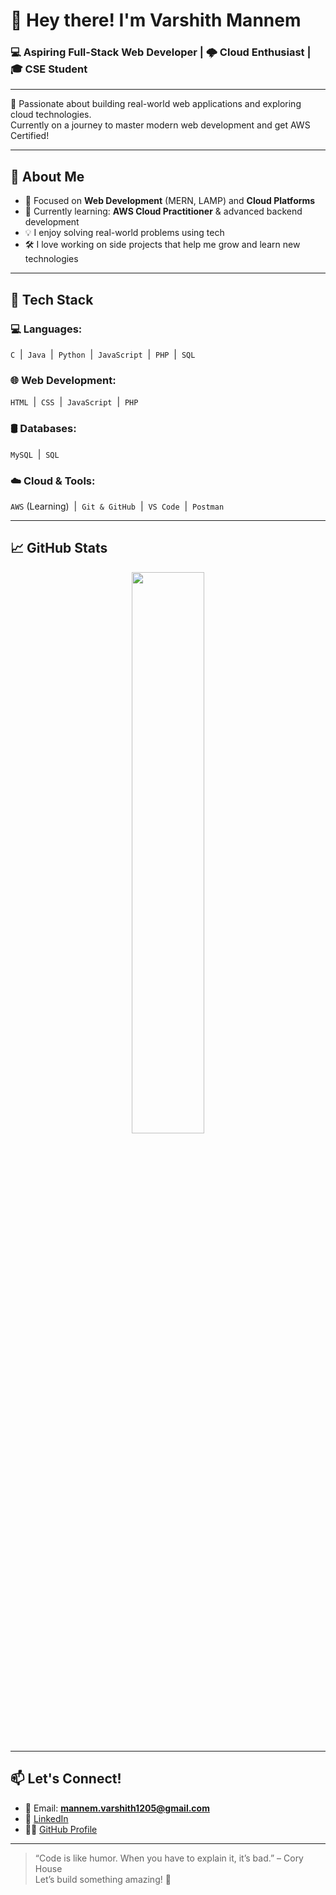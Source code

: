 # 👋 Hey there! I'm Varshith Mannem

### 💻 Aspiring Full-Stack Web Developer | 🌩️ Cloud Enthusiast | 🎓 CSE Student

---

🌟 Passionate about building real-world web applications and exploring cloud technologies.  
Currently on a journey to master modern web development and get AWS Certified!

---

## 🚀 About Me
- 🎯 Focused on **Web Development** (MERN, LAMP) and **Cloud Platforms**
- 📘 Currently learning: **AWS Cloud Practitioner** & advanced backend development
- 💡 I enjoy solving real-world problems using tech
- 🛠️ I love working on side projects that help me grow and learn new technologies

---

## 🧰 Tech Stack

### 💻 Languages:
`C` &nbsp;|&nbsp; `Java` &nbsp;|&nbsp; `Python` &nbsp;|&nbsp; `JavaScript` &nbsp;|&nbsp; `PHP` &nbsp;|&nbsp; `SQL`

### 🌐 Web Development:
`HTML` &nbsp;|&nbsp; `CSS` &nbsp;|&nbsp; `JavaScript` &nbsp;|&nbsp; `PHP`

### 🛢️ Databases:
`MySQL` &nbsp;|&nbsp; `SQL`

### ☁️ Cloud & Tools:
`AWS` (Learning) &nbsp;|&nbsp; `Git & GitHub` &nbsp;|&nbsp; `VS Code` &nbsp;|&nbsp; `Postman`

---

## 📈 GitHub Stats

<p align="center">
  
  <img src="https://github-readme-stats.vercel.app/api/top-langs/?username=Mannem-Varshith&layout=compact&theme=radical" width="48%" />
</p>

---

## 📫 Let's Connect!

- 📧 Email: **mannem.varshith1205@gmail.com**
- 💼 [LinkedIn](https://www.linkedin.com/in/mannem-varshith/)
- 🧑‍💻 [GitHub Profile](https://github.com/Mannem-Varshith)

---

> “Code is like humor. When you have to explain it, it’s bad.” – Cory House  
Let’s build something amazing! 🚀
